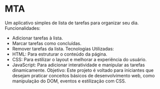 # MTA
Um aplicativo simples de lista de tarefas para organizar seu dia.
Funcionalidades:
- Adicionar tarefas à lista.
- Marcar tarefas como concluídas.
- Remover tarefas da lista.
Tecnologias Utilizadas:
- HTML: Para estruturar o conteúdo da página.
- CSS: Para estilizar o layout e melhorar a experiência do usuário.
- JavaScript: Para adicionar interatividade e manipular as tarefas dinamicamente.
Objetivo:
Este projeto é voltado para iniciantes que desejam praticar conceitos básicos de desenvolvimento web, como manipulação do DOM, eventos e estilização com CSS.
